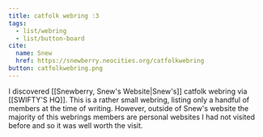 ```yaml
---
title: catfolk webring :3
tags:
  - list/webring
  - list/button-board
cite:
  name: Snew
  href: https://snewberry.neocities.org/catfolkwebring
button: catfolkwebring.png
---
```


I discovered [[Snewberry, Snew's Website|Snew's]] catfolk webring via [[SWIFTY'S HQ]]. This is a rather small webring, listing only a handful of members at the time of writing. However, outside of Snew's website the majority of this webrings members are personal websites I had not visited before and so it was well worth the visit.

